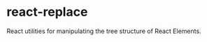 react-replace
=============

React utilities for manipulating the tree structure of React Elements.
